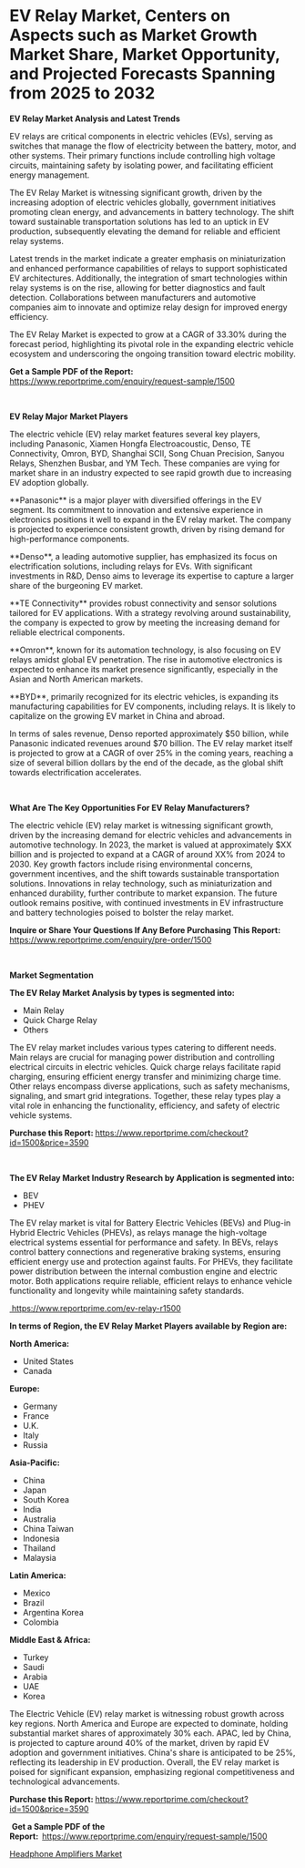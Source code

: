 <p><h1>EV Relay Market, Centers on Aspects such as Market Growth Market Share, Market Opportunity, and Projected Forecasts Spanning from 2025 to 2032</h1></p><p><strong>EV Relay Market Analysis and Latest Trends</strong></p>
<p><p>EV relays are critical components in electric vehicles (EVs), serving as switches that manage the flow of electricity between the battery, motor, and other systems. Their primary functions include controlling high voltage circuits, maintaining safety by isolating power, and facilitating efficient energy management. </p><p>The EV Relay Market is witnessing significant growth, driven by the increasing adoption of electric vehicles globally, government initiatives promoting clean energy, and advancements in battery technology. The shift toward sustainable transportation solutions has led to an uptick in EV production, subsequently elevating the demand for reliable and efficient relay systems. </p><p>Latest trends in the market indicate a greater emphasis on miniaturization and enhanced performance capabilities of relays to support sophisticated EV architectures. Additionally, the integration of smart technologies within relay systems is on the rise, allowing for better diagnostics and fault detection. Collaborations between manufacturers and automotive companies aim to innovate and optimize relay design for improved energy efficiency.</p><p>The EV Relay Market is expected to grow at a CAGR of 33.30% during the forecast period, highlighting its pivotal role in the expanding electric vehicle ecosystem and underscoring the ongoing transition toward electric mobility.</p></p>
<p><strong>Get a Sample PDF of the Report:&nbsp;</strong> <a href="https://www.reportprime.com/enquiry/request-sample/1500?utm_campaign=2197&utm_medium=2&utm_source=Github&utm_content=ia&utm_term=18032025&utm_id=ev-relay">https://www.reportprime.com/enquiry/request-sample/1500</a></p>
<p>&nbsp;</p>
<p><strong>EV Relay Major Market Players</strong></p>
<p><p>The electric vehicle (EV) relay market features several key players, including Panasonic, Xiamen Hongfa Electroacoustic, Denso, TE Connectivity, Omron, BYD, Shanghai SCII, Song Chuan Precision, Sanyou Relays, Shenzhen Busbar, and YM Tech. These companies are vying for market share in an industry expected to see rapid growth due to increasing EV adoption globally.</p><p>**Panasonic** is a major player with diversified offerings in the EV segment. Its commitment to innovation and extensive experience in electronics positions it well to expand in the EV relay market. The company is projected to experience consistent growth, driven by rising demand for high-performance components.</p><p>**Denso**, a leading automotive supplier, has emphasized its focus on electrification solutions, including relays for EVs. With significant investments in R&D, Denso aims to leverage its expertise to capture a larger share of the burgeoning EV market. </p><p>**TE Connectivity** provides robust connectivity and sensor solutions tailored for EV applications. With a strategy revolving around sustainability, the company is expected to grow by meeting the increasing demand for reliable electrical components.</p><p>**Omron**, known for its automation technology, is also focusing on EV relays amidst global EV penetration. The rise in automotive electronics is expected to enhance its market presence significantly, especially in the Asian and North American markets.</p><p>**BYD**, primarily recognized for its electric vehicles, is expanding its manufacturing capabilities for EV components, including relays. It is likely to capitalize on the growing EV market in China and abroad.</p><p>In terms of sales revenue, Denso reported approximately $50 billion, while Panasonic indicated revenues around $70 billion. The EV relay market itself is projected to grow at a CAGR of over 25% in the coming years, reaching a size of several billion dollars by the end of the decade, as the global shift towards electrification accelerates.</p></p>
<p>&nbsp;</p>
<p><strong>What Are The Key Opportunities For EV Relay Manufacturers?</strong></p>
<p><p>The electric vehicle (EV) relay market is witnessing significant growth, driven by the increasing demand for electric vehicles and advancements in automotive technology. In 2023, the market is valued at approximately $XX billion and is projected to expand at a CAGR of around XX% from 2024 to 2030. Key growth factors include rising environmental concerns, government incentives, and the shift towards sustainable transportation solutions. Innovations in relay technology, such as miniaturization and enhanced durability, further contribute to market expansion. The future outlook remains positive, with continued investments in EV infrastructure and battery technologies poised to bolster the relay market.</p></p>
<p><strong>Inquire or Share Your Questions If Any Before Purchasing This Report:</strong> <a href="https://www.reportprime.com/enquiry/pre-order/1500?utm_campaign=2197&utm_medium=2&utm_source=Github&utm_content=ia&utm_term=18032025&utm_id=ev-relay">https://www.reportprime.com/enquiry/pre-order/1500</a></p>
<p>&nbsp;</p>
<p><strong>Market Segmentation</strong></p>
<p><strong>The EV Relay Market Analysis by types is segmented into:</strong></p>
<p><ul><li>Main Relay</li><li>Quick Charge Relay</li><li>Others</li></ul></p>
<p><p>The EV relay market includes various types catering to different needs. Main relays are crucial for managing power distribution and controlling electrical circuits in electric vehicles. Quick charge relays facilitate rapid charging, ensuring efficient energy transfer and minimizing charge time. Other relays encompass diverse applications, such as safety mechanisms, signaling, and smart grid integrations. Together, these relay types play a vital role in enhancing the functionality, efficiency, and safety of electric vehicle systems.</p></p>
<p><strong>Purchase this Report:&nbsp;</strong><a href="https://www.reportprime.com/checkout?id=1500&price=3590&utm_campaign=2197&utm_medium=2&utm_source=Github&utm_content=ia&utm_term=18032025&utm_id=ev-relay">https://www.reportprime.com/checkout?id=1500&price=3590</a></p>
<p>&nbsp;</p>
<p><strong>The EV Relay Market Industry Research by Application is segmented into:</strong></p>
<p><ul><li>BEV</li><li>PHEV</li></ul></p>
<p><p>The EV relay market is vital for Battery Electric Vehicles (BEVs) and Plug-in Hybrid Electric Vehicles (PHEVs), as relays manage the high-voltage electrical systems essential for performance and safety. In BEVs, relays control battery connections and regenerative braking systems, ensuring efficient energy use and protection against faults. For PHEVs, they facilitate power distribution between the internal combustion engine and electric motor. Both applications require reliable, efficient relays to enhance vehicle functionality and longevity while maintaining safety standards.</p></p>
<p><a href="https://www.reportprime.com/ev-relay-r1500?utm_campaign=2197&utm_medium=2&utm_source=Github&utm_content=ia&utm_term=18032025&utm_id=ev-relay">&nbsp;https://www.reportprime.com/ev-relay-r1500</a></p>
<p><strong>In terms of Region, the EV Relay Market Players available by Region are:</strong></p>
<p>
    <p> <strong> North America: </strong>
        <ul>
            <li>United States</li>
            <li>Canada</li>
        </ul>
        </p> 
    <p> <strong> Europe: </strong>
        <ul>
            <li>Germany</li>
            <li>France</li>
            <li>U.K.</li>
            <li>Italy</li>
            <li>Russia</li>
        </ul>
        </p> 
    <p> <strong> Asia-Pacific: </strong>
        <ul>
            <li>China</li>
            <li>Japan</li>
            <li>South Korea</li>
            <li>India</li>
            <li>Australia</li>
            <li>China Taiwan</li>
            <li>Indonesia</li>
            <li>Thailand</li>
            <li>Malaysia</li>
        </ul>
        </p> 
    <p> <strong> Latin America: </strong>
        <ul>
            <li>Mexico</li>
            <li>Brazil</li>
            <li>Argentina Korea</li>
            <li>Colombia</li>
        </ul>
        </p> 
    <p> <strong> Middle East & Africa: </strong>
        <ul>
            <li>Turkey</li>
            <li>Saudi</li>
            <li>Arabia</li>
            <li>UAE</li>
            <li>Korea</li>
        </ul>
    </p>
    </p>
<p><p>The Electric Vehicle (EV) relay market is witnessing robust growth across key regions. North America and Europe are expected to dominate, holding substantial market shares of approximately 30% each. APAC, led by China, is projected to capture around 40% of the market, driven by rapid EV adoption and government initiatives. China's share is anticipated to be 25%, reflecting its leadership in EV production. Overall, the EV relay market is poised for significant expansion, emphasizing regional competitiveness and technological advancements.</p></p>
<p><strong>Purchase this Report: </strong><a href="https://www.reportprime.com/checkout?id=1500&price=3590&utm_campaign=2197&utm_medium=2&utm_source=Github&utm_content=ia&utm_term=18032025&utm_id=ev-relay">https://www.reportprime.com/checkout?id=1500&price=3590</a></p>
<p>&nbsp;<strong>Get a Sample PDF of the Report:&nbsp;&nbsp;</strong><a href="https://www.reportprime.com/enquiry/request-sample/1500?utm_campaign=2197&utm_medium=2&utm_source=Github&utm_content=ia&utm_term=18032025&utm_id=ev-relay">https://www.reportprime.com/enquiry/request-sample/1500</a></p>
<p><strong></strong></p>
<p><p><a href="https://github.com/tandepinho3p/Market-Research-Report-List-1/blob/main/headphone-amplifiers-market.md?utm_campaign=2197&utm_medium=2&utm_source=Github&utm_content=ia&utm_term=18032025&utm_id=ev-relay">Headphone Amplifiers Market</a></p></p>
